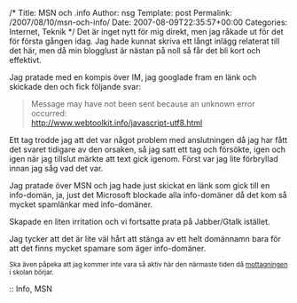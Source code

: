 /*
 Title: MSN och .info
 Author: nsg
 Template: post
 Permalink: /2007/08/10/msn-och-info/
 Date: 2007-08-09T22:35:57+00:00
 Categories: Internet, Teknik
*/
Det är inget nytt för mig direkt, men jag råkade ut för det för första gången idag. Jag hade kunnat skriva ett långt inlägg relaterat till det här, men då min blogglust är nästan på noll så får det bli kort och effektivt.

Jag pratade med en kompis över IM, jag googlade fram en länk och skickade den och fick följande svar:

> Message may have not been sent because an unknown error occurred:  
> <http://www.webtoolkit.info/javascript-utf8.html>

Ett tag trodde jag att det var något problem med anslutningen då jag har fått det svaret tidigare av den orsaken, så jag satt ett tag och försökte, igen och igen när jag tillslut märkte att text gick igenom. Först var jag lite förbryllad innan jag såg vad det var.

Jag pratade över MSN och jag hade just skickat en länk som gick till en info-domän, ja, just det Microsoft blockade alla info-domäner då det kom så mycket spamlänkar med info-domäner.

Skapade en liten irritation och vi fortsatte prata på Jabber/Gtalk istället.

Jag tycker att det är lite väl hårt att stänga av ett helt domännamn bara för att det finns mycket spamare som äger info-domäner.

<small>Ska även påpeka att jag kommer inte vara så aktiv här den närmaste tiden då <a href="http://www.d.kth.se/mottagningen/">mottagningen</a> i skolan börjar.</small>

:: Info, MSN

<small></small>